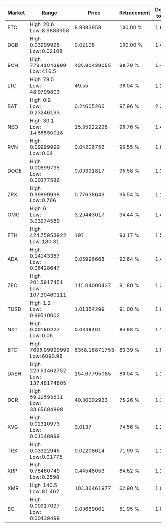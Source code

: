 | Market | Range | Price| Retracement | Doubles to 50% |
| --- | --- | --- | --- | --- |
| ETC | High: 20.6<br />Low: 8.9883958 | 8.9883958 | 100.00 % | 1.65 |
| DGB | High: 0.03999998<br />Low: 0.02108 | 0.02108 | 100.00 % | 1.45 |
| BCH | High: 773.41042999<br />Low: 416.5 | 420.80439055 | 98.79 % | 1.41 |
| LTC | High: 78.5<br />Low: 48.9709803 | 49.55 | 98.04 % | 1.29 |
| BAT | High: 0.9<br />Low: 0.23246193 | 0.24605266 | 97.96 % | 2.30 |
| NEO | High: 30.1<br />Low: 14.86550018 | 15.35922298 | 96.76 % | 1.46 |
| RVN | High: 0.09999999<br />Low: 0.04 | 0.04206756 | 96.55 % | 1.66 |
| DOGE | High: 0.00699795<br />Low: 0.00377586 | 0.00391817 | 95.58 % | 1.37 |
| ZRX | High: 0.99899998<br />Low: 0.766 | 0.77638649 | 95.54 % | 1.14 |
| OMG | High: 6<br />Low: 3.03974589 | 3.20443017 | 94.44 % | 1.41 |
| ETH | High: 424.75953922<br />Low: 180.31 | 197 | 93.17 % | 1.54 |
| ADA | High: 0.14143357<br />Low: 0.06428647 | 0.06996668 | 92.64 % | 1.47 |
| ZEC | High: 201.5917451<br />Low: 107.30460111 | 115.04000437 | 91.80 % | 1.34 |
| TUSD | High: 1.2<br />Low: 0.99510002 | 1.01354299 | 91.00 % | 1.08 |
| NXT | High: 0.09159277<br />Low: 0.06 | 0.0648401 | 84.68 % | 1.17 |
| BTC | High: 7699.99999999<br />Low: 6090.98 | 6358.18871753 | 83.39 % | 1.08 |
| DASH | High: 223.61462752<br />Low: 137.48174805 | 154.67795085 | 80.04 % | 1.17 |
| DCR | High: 59.29593831<br />Low: 33.65684898 | 40.00002923 | 75.26 % | 1.16 |
| XVG | High: 0.02310973<br />Low: 0.01048999 | 0.0137 | 74.56 % | 1.23 |
| TRX | High: 0.03322945<br />Low: 0.01775 | 0.02208614 | 71.99 % | 1.15 |
| XRP | High: 0.78460749<br />Low: 0.2598 | 0.44548053 | 64.62 % | 1.17 |
| XMR | High: 140.5<br />Low: 81.462 | 103.36461977 | 62.90 % | 1.07 |
| SC | High: 0.00917097<br />Low: 0.00439499 | 0.00669001 | 51.95 % | 1.01 |
